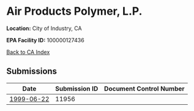 # Air Products Polymer, L.P.

**Location:** City of Industry, CA

**EPA Facility ID:** 100000127436

[Back to CA Index](../../index.md)

## Submissions

| Date | Submission ID | Document Control Number |
|------|--------------|-------------------------|
| [1999-06-22](submissions/11956.md) | 11956 |  |
